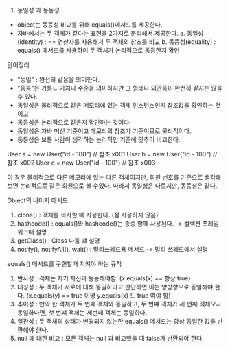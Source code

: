 1. 동일성 과 동등성
- object는 동등성 비교를 위해 equals()메서드를 제공한다.
- 자바에서는 두 객체가 같다는 표현을 2가지로 분리해서 제공한다.
    a. 동일성(identity) : == 연산자를 사용해서 두 객체의 참조를 비교
    b. 동등성(equality) : equals() 메서드를 사용하여 두 객체가 논리적으로 동등한지 확인

단어정리
- "동일" : 완전히 같음을 의미한다.
- "동등"은 가틍ㄴ 가치나 수준을 의미하지만 그 형태나 외관등이 완전히 같지는 않을 수 있다.
- 동일성은 물리적으로 같은 메모리에 있는 객체 인스턴스인지 참조값을 확인하는 것이고
- 동등성은 논리적으로 같은지 확인하는 것이다.
- 동일성은 자바 머신 기준이고 메모리의 참조가 기준이므로 물리적이다.
- 동등성은 보통 사람이 생각하는 논리적인 기준에 맞추어 비교한다.

User a = new User("id - 100") // 참조 x001
User b = new User("id - 100") // 참조 x002
User c = new User("id - 100") // 참조 x003

이 경우 물리적으로 다른 메모리에 있는 다른 객체이지만, 회원 번호를 기준으로 생각해보면 논리적으로 같은 회원으로 볼 수있다.
따라서 동일성은 다르지만, 동등성은 같다.

Object의 나머지 메서드
1. clone() : 객체를 복사할 때 사용한다. (잘 사용하지 않음)
2. hashcode() : equals()와 hashcode()는 종종 함께 사용된다. -> 컬렉션 프레임워크때 설명
3. getClass() : Class 다룰 떄 설명
4. notify(), notifyAll(), wait() : 멀티쓰레드용 메서드 -> 멀티 쓰레드에서 설명

equals() 메서드를 구현할때 지켜야 하는 규칙
1. 반사성 : 객체는 자기 자신과 동등해야함. (x.equals(x) == 항상 true)
2. 대칭성 : 두 객체가 서로에 대해 동일하다고 판단하면 이는 양방향으로 동일해야 한다.
    (x.equals(y) == true 이명 y.equals(x) 도 true 여야 함)
3. 추이성 : 만약 한 객체가 두 번째 객체와 동일하고, 두 번쨰 객체가 세 번째 객체오ㅘ 동일하다면, 첫 번쨰 객체는 세번째 객체는 동일하다.
4. 일관성 : 두 객체의 상태가 변경되지 않는한 equals() 메서드는 항상 동일한 값을 반환해야 한다.
5. null 에 대한 비교 : 모든 객체는 null 과 비교했을 때 false가 반환되야 한다.
